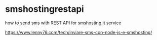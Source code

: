 # smshostingrestapi
how to send sms with REST API for smshosting.it service

https://www.lenny76.com/tech/inviare-sms-con-node-js-e-smshosting/
